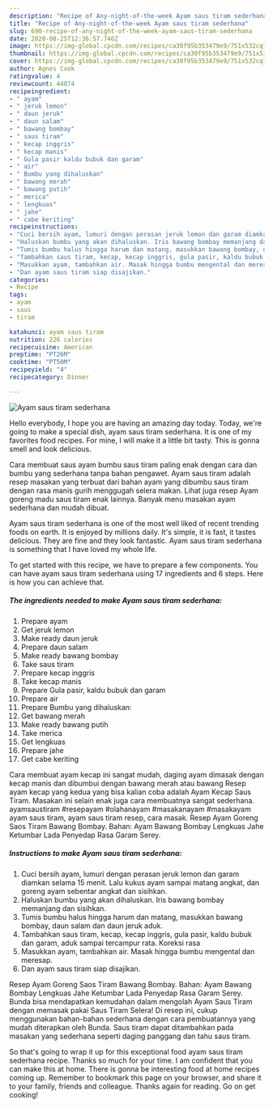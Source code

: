 ```yaml
---
description: "Recipe of Any-night-of-the-week Ayam saus tiram sederhana"
title: "Recipe of Any-night-of-the-week Ayam saus tiram sederhana"
slug: 690-recipe-of-any-night-of-the-week-ayam-saus-tiram-sederhana
date: 2020-08-25T12:36:57.746Z
image: https://img-global.cpcdn.com/recipes/ca30f95b353479e9/751x532cq70/ayam-saus-tiram-sederhana-foto-resep-utama.jpg
thumbnail: https://img-global.cpcdn.com/recipes/ca30f95b353479e9/751x532cq70/ayam-saus-tiram-sederhana-foto-resep-utama.jpg
cover: https://img-global.cpcdn.com/recipes/ca30f95b353479e9/751x532cq70/ayam-saus-tiram-sederhana-foto-resep-utama.jpg
author: Agnes Cook
ratingvalue: 4
reviewcount: 44874
recipeingredient:
- " ayam"
- " jeruk lemon"
- " daun jeruk"
- " daun salam"
- " bawang bombay"
- " saus tiram"
- " kecap inggris"
- " kecap manis"
- " Gula pasir kaldu bubuk dan garam"
- " air"
- " Bumbu yang dihaluskan"
- " bawang merah"
- " bawang putih"
- " merica"
- " lengkuas"
- " jahe"
- " cabe keriting"
recipeinstructions:
- "Cuci bersih ayam, lumuri dengan perasan jeruk lemon dan garam diamkan selama 15 menit. Lalu kukus ayam sampai matang angkat, dan goreng ayam sebentar angkat dan sisihkan."
- "Haluskan bumbu yang akan dihaluskan. Iris bawang bombay memanjang dan sisihkan."
- "Tumis bumbu halus hingga harum dan matang, masukkan bawang bombay, daun salam dan daun jeruk aduk."
- "Tambahkan saus tiram, kecap, kecap inggris, gula pasir, kaldu bubuk dan garam, aduk sampai tercampur rata. Koreksi rasa"
- "Masukkan ayam, tambahkan air. Masak hingga bumbu mengental dan meresap."
- "Dan ayam saus tiram siap disajikan."
categories:
- Recipe
tags:
- ayam
- saus
- tiram

katakunci: ayam saus tiram 
nutrition: 226 calories
recipecuisine: American
preptime: "PT26M"
cooktime: "PT50M"
recipeyield: "4"
recipecategory: Dinner

---
```



![Ayam saus tiram sederhana](https://img-global.cpcdn.com/recipes/ca30f95b353479e9/751x532cq70/ayam-saus-tiram-sederhana-foto-resep-utama.jpg)

Hello everybody, I hope you are having an amazing day today. Today, we're going to make a special dish, ayam saus tiram sederhana. It is one of my favorites food recipes. For mine, I will make it a little bit tasty. This is gonna smell and look delicious.

Cara membuat saus ayam bumbu saus tiram paling enak dengan cara dan bumbu yang sederhana tanpa bahan pengawet. Ayam saus tiram adalah resep masakan yang terbuat dari bahan ayam yang dibumbu saus tiram dengan rasa manis gurih menggugah selera makan. Lihat juga resep Ayam goreng madu saus tiram enak lainnya. Banyak menu masakan ayam sederhana dan mudah dibuat.

Ayam saus tiram sederhana is one of the most well liked of recent trending foods on earth. It is enjoyed by millions daily. It's simple, it is fast, it tastes delicious. They are fine and they look fantastic. Ayam saus tiram sederhana is something that I have loved my whole life.


To get started with this recipe, we have to prepare a few components. You can have ayam saus tiram sederhana using 17 ingredients and 6 steps. Here is how you can achieve that.

<!--inarticleads1-->

##### The ingredients needed to make Ayam saus tiram sederhana:

1. Prepare  ayam
1. Get  jeruk lemon
1. Make ready  daun jeruk
1. Prepare  daun salam
1. Make ready  bawang bombay
1. Take  saus tiram
1. Prepare  kecap inggris
1. Take  kecap manis
1. Prepare  Gula pasir, kaldu bubuk dan garam
1. Prepare  air
1. Prepare  Bumbu yang dihaluskan:
1. Get  bawang merah
1. Make ready  bawang putih
1. Take  merica
1. Get  lengkuas
1. Prepare  jahe
1. Get  cabe keriting


Cara membuat ayam kecap ini sangat mudah, daging ayam dimasak dengan kecap manis dan dibumbui dengan bawang merah atau bawang Resep ayam kecap yang kedua yang bisa kalian coba adalah Ayam Kecap Saus Tiram. Masakan ini selain enak juga cara membuatnya sangat sederhana. ayamsaustiram #resepayam #olahanayam #masakanayam #masakayam ayam saus tiram, ayam saus tiram resep, cara masak. Resep Ayam Goreng Saos Tiram Bawang Bombay. Bahan: Ayam Bawang Bombay Lengkuas Jahe Ketumbar Lada Penyedap Rasa Garam Serey. 

<!--inarticleads2-->

##### Instructions to make Ayam saus tiram sederhana:

1. Cuci bersih ayam, lumuri dengan perasan jeruk lemon dan garam diamkan selama 15 menit. Lalu kukus ayam sampai matang angkat, dan goreng ayam sebentar angkat dan sisihkan.
1. Haluskan bumbu yang akan dihaluskan. Iris bawang bombay memanjang dan sisihkan.
1. Tumis bumbu halus hingga harum dan matang, masukkan bawang bombay, daun salam dan daun jeruk aduk.
1. Tambahkan saus tiram, kecap, kecap inggris, gula pasir, kaldu bubuk dan garam, aduk sampai tercampur rata. Koreksi rasa
1. Masukkan ayam, tambahkan air. Masak hingga bumbu mengental dan meresap.
1. Dan ayam saus tiram siap disajikan.


Resep Ayam Goreng Saos Tiram Bawang Bombay. Bahan: Ayam Bawang Bombay Lengkuas Jahe Ketumbar Lada Penyedap Rasa Garam Serey. Bunda bisa mendapatkan kemudahan dalam mengolah Ayam Saus Tiram dengan memasak pakai Saus Tiram Selera! Di resep ini, cukup menggunakan bahan-bahan sederhana dengan cara pembuatannya yang mudah diterapkan oleh Bunda. Saus tiram dapat ditambahkan pada masakan yang sederhana seperti daging panggang dan tahu saus tiram. 

So that's going to wrap it up for this exceptional food ayam saus tiram sederhana recipe. Thanks so much for your time. I am confident that you can make this at home. There is gonna be interesting food at home recipes coming up. Remember to bookmark this page on your browser, and share it to your family, friends and colleague. Thanks again for reading. Go on get cooking!
